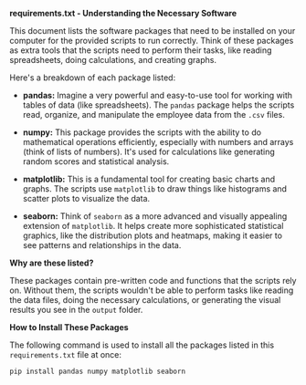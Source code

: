 **requirements.txt - Understanding the Necessary Software**

This document lists the software packages that need to be installed on your computer for the provided scripts to run correctly. Think of these packages as extra tools that the scripts need to perform their tasks, like reading spreadsheets, doing calculations, and creating graphs.

Here's a breakdown of each package listed:

* **pandas:** Imagine a very powerful and easy-to-use tool for working with tables of data (like spreadsheets). The `pandas` package helps the scripts read, organize, and manipulate the employee data from the `.csv` files.

* **numpy:** This package provides the scripts with the ability to do mathematical operations efficiently, especially with numbers and arrays (think of lists of numbers). It's used for calculations like generating random scores and statistical analysis.

* **matplotlib:** This is a fundamental tool for creating basic charts and graphs. The scripts use `matplotlib` to draw things like histograms and scatter plots to visualize the data.

* **seaborn:** Think of `seaborn` as a more advanced and visually appealing extension of `matplotlib`. It helps create more sophisticated statistical graphics, like the distribution plots and heatmaps, making it easier to see patterns and relationships in the data.

**Why are these listed?**

These packages contain pre-written code and functions that the scripts rely on. Without them, the scripts wouldn't be able to perform tasks like reading the data files, doing the necessary calculations, or generating the visual results you see in the `output` folder.

**How to Install These Packages**

The following command is used to install all the packages listed in this `requirements.txt` file at once:

```bash
pip install pandas numpy matplotlib seaborn 
